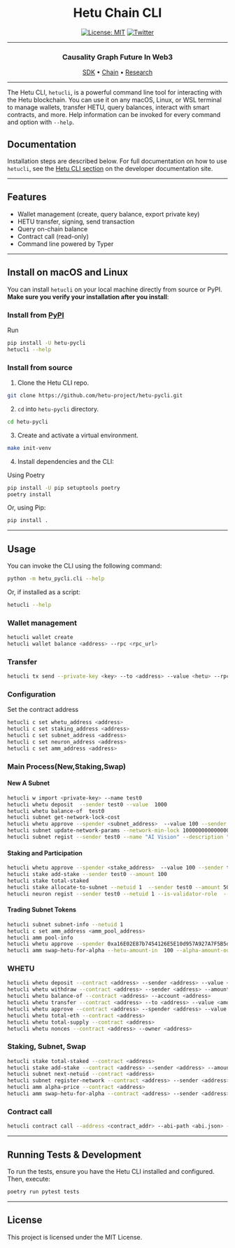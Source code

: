 <div align="center">

# Hetu Chain CLI <!-- omit in toc -->
[![License: MIT](https://img.shields.io/badge/License-MIT-yellow.svg)](https://opensource.org/licenses/MIT)
[![Twitter](https://img.shields.io/badge/Twitter-@hetu_protocol-1DA1F2?logo=twitter&logoColor=white)](https://x.com/hetu_protocol)
<!-- [![PyPI version](https://badge.fury.io/py/hetu_pycli.svg)](https://badge.fury.io/py/hetu_pycli) -->

---

### Causality Graph Future In Web3 

 [SDK](https://github.com/hetu-project/hetu-pysdk) • [Chain](https://github.com/hetu-project/hetu-chain) • [Research](https://docsend.com/v/jt55f/hetu_litepaper)


</div>

---

The Hetu CLI, `hetucli`, is a powerful command line tool for interacting with the Hetu blockchain. You can use it on any macOS, Linux, or WSL terminal to manage wallets, transfer HETU, query balances, interact with smart contracts, and more. Help information can be invoked for every command and option with `--help`.

## Documentation

Installation steps are described below. For full documentation on how to use `hetucli`, see the [Hetu CLI section](https://github.com/hetu-project/hetu-pycli#readme) on the developer documentation site.

---

## Features
- Wallet management (create, query balance, export private key)
- HETU transfer, signing, send transaction
- Query on-chain balance
- Contract call (read-only)
- Command line powered by Typer

---

## Install on macOS and Linux

You can install `hetucli` on your local machine directly from source or PyPI. **Make sure you verify your installation after you install**:

### Install from [PyPI](https://pypi.org/project/hetu-pycli/)

Run
```bash
pip install -U hetu-pycli
hetucli --help
```

### Install from source

1. Clone the Hetu CLI repo.

```bash
git clone https://github.com/hetu-project/hetu-pycli.git
```

2. `cd` into `hetu-pycli` directory.

```bash
cd hetu-pycli
```

3. Create and activate a virtual environment.

```bash
make init-venv
```
4. Install dependencies and the CLI:

Using Poetry
```bash
pip install -U pip setuptools poetry
poetry install
```

Or, using Pip:
```bash
pip install .
```


---

## Usage

You can invoke the CLI using the following command:

```bash
python -m hetu_pycli.cli --help
```

Or, if installed as a script:

```bash
hetucli --help
```

### Wallet management
```bash
hetucli wallet create
hetucli wallet balance <address> --rpc <rpc_url>
```

### Transfer
```bash
hetucli tx send --private-key <key> --to <address> --value <hetu> --rpc <rpc_url>
```

### Configuration

Set the contract address

```bash
hetucli c set whetu_address <address>
hetucli c set staking_address <address>
hetucli c set subnet_address <address>
hetucli c set neuron_address <address>
hetucli c set amm_address <address>
```

### Main Process(New,Staking,Swap)

#### New A Subnet

```bash
hetucli w import <private-key> --name test0
hetucli whetu deposit  --sender test0 --value  1000
hetucli whetu balance-of  test0
hetucli subnet get-network-lock-cost
hetucli whetu approve --spender <subnet_address>  --value 100 --sender test0 
hetucli subnet update-network-params --network-min-lock 100000000000000000000  --network-rate-limit 1 --lock-reduction-interval 10000  --sender <address>
hetucli subnet regist --sender test0 --name "AI Vision" --description "Computre vision and image processing network" --token-name "VISION" --token-symbol "VIS"
```
#### Staking and Participation

```bash
hetucli whetu approve --spender <stake_address>  --value 100 --sender test0
hetucli stake add-stake --sender test0 --amount 100
hetucli stake total-staked
hetucli stake allocate-to-subnet --netuid 1  --sender test0 --amount 50
hetucli neuron regist --sender test0 --netuid 1 --is-validator-role  --axon-endpoint "http://my-node.com" --axon-port 8080 --prometheus-endpoint "http://my-metrics.com" --prometheus-port 9090
```

#### Trading Subnet Tokens

```bash
hetucli subnet subnet-info --netuid 1 
hetucli c set amm_address <amm_pool_address>
hetucli amm pool-info
hetucli whetu approve --spender 0xa16E02E87b7454126E5E10d957A927A7F5B5d2be  --value 100 --sender test0
hetucli amm swap-hetu-for-alpha --hetu-amount-in  100 --alpha-amount-out-min 0   --sender test0 --to <to-address>
```

### WHETU

```bash
hetucli whetu deposit --contract <address> --sender <address> --value <amount>
hetucli whetu withdraw --contract <address> --sender <address> --amount <amount>
hetucli whetu balance-of --contract <address> --account <address>
hetucli whetu transfer --contract <address> --to <address> --value <amount> --sender <address>
hetucli whetu approve --contract <address> --spender <address> --value <amount> --sender <address>
hetucli whetu total-eth --contract <address>
hetucli whetu total-supply --contract <address>
hetucli whetu nonces --contract <address> --owner <address>
```

### Staking, Subnet, Swap

```bash
hetucli stake total-staked --contract <address>
hetucli stake add-stake --contract <address> --sender <address> --amount <amount>
hetucli subnet next-netuid --contract <address>
hetucli subnet register-network --contract <address> --sender <address> --name ... --description ... --token-name ... --token-symbol ...
hetucli amm alpha-price --contract <address>
hetucli amm swap-hetu-for-alpha --contract <address> --sender <address> --hetu-amount-in <amount> --alpha-amount-out-min <amount> --to <address>
```

### Contract call
```bash
hetucli contract call --address <contract_addr> --abi-path <abi.json> --function <fn> --args "1,2,3" --rpc <rpc_url>
```

---

## Running Tests & Development
To run the tests, ensure you have the Hetu CLI installed and configured. Then, execute:

```bash
poetry run pytest tests
```

---

## License

This project is licensed under the MIT License.
